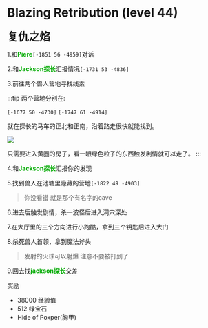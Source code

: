 # Blazing Retribution (level 44)
<span style="font-size: 25px;">**复仇之焰**</span>


1.和<font color=00AA00>**Piere**</font>`[-1851 56 -4959]`对话

2.和<font color=00AA00>**Jackson探长**</font>汇报情况`[-1731 53 -4836]`

3.前往两个兽人营地寻找线索

:::tip
两个营地分别在:

`[-1677 50 -4730]`  `[-1747 61 -4914]`

就在探长的马车的正北和正南，沿着路走很快就能找到。

![](../../.vuepress/public/assets/img/lvl44-1.jpg)

只需要进入黄圈的房子，看一眼绿色粒子的东西触发剧情就可以走了。
:::

4.和<font color=00AA00>**Jackson探长**</font>汇报你的发现

5.找到兽人在池塘里隐藏的营地`[-1822 49 -4903]`
>你没看错 就是那个有名字的cave

6.进去后触发剧情，杀一波怪后进入洞穴深处

7.在大厅里的三个方向进行小跑酷，拿到三个钥匙后进入大门

8.杀死兽人首领，拿到魔法斧头
>发射的火球可以射爆 注意不要被打到了

9.回去找<font color=00AA00>**jackson探长**</font>交差

奖励
+ 38000 经验值
+ 512 绿宝石
+ Hide of Poxper(胸甲)
